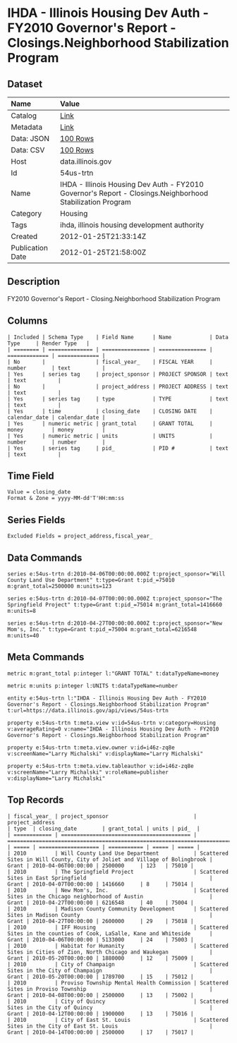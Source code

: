 # IHDA - Illinois Housing Dev Auth - FY2010 Governor's Report - Closings.Neighborhood Stabilization Program

## Dataset

| Name | Value |
| :--- | :---- |
| Catalog | [Link](https://catalog.data.gov/dataset/ihda-illinois-housing-dev-auth-fy2010-governors-report-closings-neighborhood-stabilization-ab48e) |
| Metadata | [Link](https://data.illinois.gov/api/views/54us-trtn) |
| Data: JSON | [100 Rows](https://data.illinois.gov/api/views/54us-trtn/rows.json?max_rows=100) |
| Data: CSV | [100 Rows](https://data.illinois.gov/api/views/54us-trtn/rows.csv?max_rows=100) |
| Host | data.illinois.gov |
| Id | 54us-trtn |
| Name | IHDA - Illinois Housing Dev Auth - FY2010 Governor's Report - Closings.Neighborhood Stabilization Program |
| Category | Housing |
| Tags | ihda, illinois housing development authority |
| Created | 2012-01-25T21:33:14Z |
| Publication Date | 2012-01-25T21:58:00Z |

## Description

FY2010 Governor's Report - Closing.Neighborhood Stabilization Program

## Columns

```ls
| Included | Schema Type    | Field Name      | Name            | Data Type     | Render Type   |
| ======== | ============== | =============== | =============== | ============= | ============= |
| No       |                | fiscal_year_    | FISCAL YEAR     | number        | text          |
| Yes      | series tag     | project_sponsor | PROJECT SPONSOR | text          | text          |
| No       |                | project_address | PROJECT ADDRESS | text          | text          |
| Yes      | series tag     | type            | TYPE            | text          | text          |
| Yes      | time           | closing_date    | CLOSING DATE    | calendar_date | calendar_date |
| Yes      | numeric metric | grant_total     | GRANT TOTAL     | money         | money         |
| Yes      | numeric metric | units           | UNITS           | number        | number        |
| Yes      | series tag     | pid_            | PID #           | text          | text          |
```

## Time Field

```ls
Value = closing_date
Format & Zone = yyyy-MM-dd'T'HH:mm:ss
```

## Series Fields

```ls
Excluded Fields = project_address,fiscal_year_
```

## Data Commands

```ls
series e:54us-trtn d:2010-04-06T00:00:00.000Z t:project_sponsor="Will County Land Use Department" t:type=Grant t:pid_=75010 m:grant_total=2500000 m:units=123

series e:54us-trtn d:2010-04-07T00:00:00.000Z t:project_sponsor="The Springfield Project" t:type=Grant t:pid_=75014 m:grant_total=1416660 m:units=8

series e:54us-trtn d:2010-04-27T00:00:00.000Z t:project_sponsor="New Mom's, Inc." t:type=Grant t:pid_=75004 m:grant_total=6216548 m:units=40
```

## Meta Commands

```ls
metric m:grant_total p:integer l:"GRANT TOTAL" t:dataTypeName=money

metric m:units p:integer l:UNITS t:dataTypeName=number

entity e:54us-trtn l:"IHDA - Illinois Housing Dev Auth - FY2010 Governor's Report - Closings.Neighborhood Stabilization Program" t:url=https://data.illinois.gov/api/views/54us-trtn

property e:54us-trtn t:meta.view v:id=54us-trtn v:category=Housing v:averageRating=0 v:name="IHDA - Illinois Housing Dev Auth - FY2010 Governor's Report - Closings.Neighborhood Stabilization Program"

property e:54us-trtn t:meta.view.owner v:id=i46z-zq8e v:screenName="Larry Michalski" v:displayName="Larry Michalski"

property e:54us-trtn t:meta.view.tableauthor v:id=i46z-zq8e v:screenName="Larry Michalski" v:roleName=publisher v:displayName="Larry Michalski"
```

## Top Records

```ls
| fiscal_year_ | project_sponsor                           | project_address                                                           | type  | closing_date        | grant_total | units | pid_  | 
| ============ | ========================================= | ========================================================================= | ===== | =================== | =========== | ===== | ===== | 
| 2010         | Will County Land Use Department           | Scattered Sites in Will County, City of Joliet and Village of Bolingbrook | Grant | 2010-04-06T00:00:00 | 2500000     | 123   | 75010 | 
| 2010         | The Springfield Project                   | Scattered Sites in East Springfield                                       | Grant | 2010-04-07T00:00:00 | 1416660     | 8     | 75014 | 
| 2010         | New Mom's, Inc.                           | Scattered Sites in the Chicago neighborhood of Austin                     | Grant | 2010-04-27T00:00:00 | 6216548     | 40    | 75004 | 
| 2010         | Madison County Community Development      | Scattered Sites in Madison County                                         | Grant | 2010-04-27T00:00:00 | 2600000     | 29    | 75018 | 
| 2010         | IFF Housing                               | Scattered Sites in the counties of Cook, LaSalle, Kane and Whiteside      | Grant | 2010-04-06T00:00:00 | 5133000     | 24    | 75003 | 
| 2010         | Habitat for Humanity                      | Scattered Sites in Cities of Zion, North Chicago and Waukegan             | Grant | 2010-05-20T00:00:00 | 1880000     | 12    | 75009 | 
| 2010         | City of Champaign                         | Scattered Sites in the City of Champaign                                  | Grant | 2010-05-20T00:00:00 | 1789700     | 15    | 75012 | 
| 2010         | Proviso Township Mental Health Commission | Scattered Sites in Proviso Township                                       | Grant | 2010-04-08T00:00:00 | 2500000     | 13    | 75002 | 
| 2010         | City of Quincy                            | Scattered Sites in the City of Quincy                                     | Grant | 2010-04-12T00:00:00 | 1900000     | 13    | 75016 | 
| 2010         | City of East St. Louis                    | Scattered Sites in the City of East St. Louis                             | Grant | 2010-04-14T00:00:00 | 2500000     | 17    | 75017 | 
```